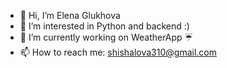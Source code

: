 - 👋 Hi, I’m Elena Glukhova
- 💞️ I’m interested in Python and backend :)
- 🔭 I’m currently working on WeatherApp :umbrella:
- 📫 How to reach me: shishalova310@gmail.com

<!--
**ElenaGlu/ElenaGlu** is a ✨ _special_ ✨ repository because its `README.md` (this file) appears on your GitHub profile.
-->
